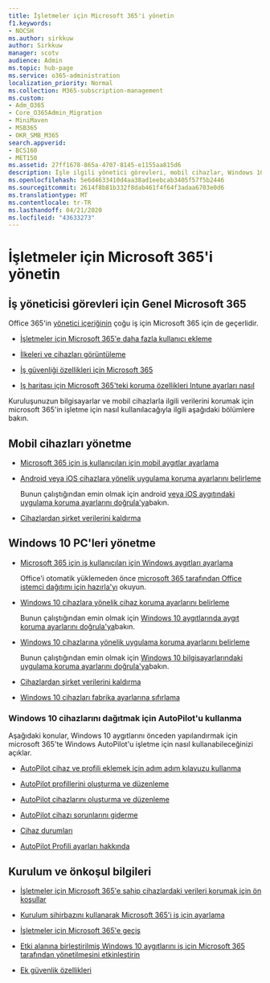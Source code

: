 ```yaml
---
title: İşletmeler için Microsoft 365'i yönetin
f1.keywords:
- NOCSH
ms.author: sirkkuw
author: Sirkkuw
manager: scotv
audience: Admin
ms.topic: hub-page
ms.service: o365-administration
localization_priority: Normal
ms.collection: M365-subscription-management
ms.custom:
- Adm_O365
- Core_O365Admin_Migration
- MiniMaven
- MSB365
- OKR_SMB_M365
search.appverid:
- BCS160
- MET150
ms.assetid: 27ff1678-865a-4707-8145-e1155aa815d6
description: İşle ilgili yönetici görevleri, mobil cihazlar, Windows 10 bilgisayarların ve bu tür birçok görev için Microsoft 365'i yönetmeyi öğrenin.
ms.openlocfilehash: 5e6d4633410d4aa38ad1eebcab3405f57f5b2446
ms.sourcegitcommit: 2614f8b81b332f8dab461f4f64f3adaa6703e0d6
ms.translationtype: MT
ms.contentlocale: tr-TR
ms.lasthandoff: 04/21/2020
ms.locfileid: "43633273"
---
```

# <a name="manage-microsoft-365-for-business"></a>İşletmeler için Microsoft 365'i yönetin

## <a name="general-microsoft-365-for-business-admin-tasks"></a>İş yöneticisi görevleri için Genel Microsoft 365

Office 365'in [yönetici içeriğinin](https://docs.microsoft.com/office365/admin/admin-home) çoğu iş için Microsoft 365 için de geçerlidir.

- [İşletmeler için Microsoft 365'e daha fazla kullanıcı ekleme](add-users-m365b.md)
    
- [İlkeleri ve cihazları görüntüleme](view-policies-and-devices.md)
    
- [İş güvenliği özellikleri için Microsoft 365](security-features.md)
    
- [Iş haritası için Microsoft 365'teki koruma özellikleri Intune ayarları nasıI](map-protection-features-to-intune-settings.md)
    
Kuruluşunuzun bilgisayarlar ve mobil cihazlarla ilgili verilerini korumak için microsoft 365'in işletme için nasıl kullanılacağıyla ilgili aşağıdaki bölümlere bakın.
  
## <a name="manage-mobile-devices"></a>Mobil cihazları yönetme

- [Microsoft 365 için iş kullanıcıları için mobil aygıtlar ayarlama](set-up-mobile-devices.md)
    
- [Android veya iOS cihazlara yönelik uygulama koruma ayarlarını belirleme](app-protection-settings-for-android-and-ios.md)
    
    Bunun çalıştığından emin olmak için android [veya iOS aygıtındaki uygulama koruma ayarlarını doğrula'ya](validate-settings-on-android-or-ios.md)bakın. 
    
- [Cihazlardan şirket verilerini kaldırma](remove-company-data.md)
    
## <a name="manage-windows-10-pcs"></a>Windows 10 PC'leri yönetme

- [Microsoft 365 için iş kullanıcıları için Windows aygıtları ayarlama](set-up-windows-devices.md)

    Office'i otomatik yüklemeden önce [microsoft 365 tarafından Office istemci dağıtımı için hazırla'yı](prepare-for-office-client-deployment.md) okuyun. 
    
- [Windows 10 cihazlara yönelik cihaz koruma ayarlarını belirleme](protection-settings-for-windows-10-pcs.md)
    
    Bunun çalıştığından emin olmak için [Windows 10 aygıtlarında aygıt koruma ayarlarını doğrula'ya](validate-settings-on-windows-10-pcs.md)bakın. 
    
- [Windows 10 cihazlarına yönelik uygulama koruma ayarlarını belirleme](protection-settings-for-windows-10-devices.md)
    
    Bunun çalıştığından emin olmak için [Windows 10 bilgisayarlarındaki uygulama koruma ayarlarını doğrula'ya](validate-protection-settings-on-windows-10-pcs.md)bakın. 
    
- [Cihazlardan şirket verilerini kaldırma](remove-company-data.md)
    
- [Windows 10 cihazları fabrika ayarlarına sıfırlama](reset-devices-to-factory-settings.md)
    
### <a name="use-autopilot-to-deploy-windows-10-devices"></a>Windows 10 cihazlarını dağıtmak için AutoPilot'u kullanma

Aşağıdaki konular, Windows 10 aygıtlarını önceden yapılandırmak için microsoft 365'te Windows AutoPilot'u işletme için nasıl kullanabileceğinizi açıklar.
  
- [AutoPilot cihaz ve profili eklemek için adım adım kılavuzu kullanma](add-autopilot-devices-and-profile.md)
    
- [AutoPilot profillerini oluşturma ve düzenleme](create-and-edit-autopilot-profiles.md)
    
- [AutoPilot cihazlarını oluşturma ve düzenleme](create-and-edit-autopilot-devices.md)
    
- [AutoPilot cihazı sorunlarını giderme](troubleshoot-autopilot-errors.md)
    
- [Cihaz durumları](device-states.md)
    
- [AutoPilot Profili ayarları hakkında](autopilot-profile-settings.md)
    
## <a name="set-up-and-prerequisite-information"></a>Kurulum ve önkoşul bilgileri

- [İşletmeler için Microsoft 365'e sahip cihazlardaki verileri korumak için ön koşullar](pre-requisites-for-data-protection.md)
    
- [Kurulum sihirbazını kullanarak Microsoft 365'i iş için ayarlama](set-up.md)
    
- [İşletmeler için Microsoft 365'e geçiş](migrate-to-microsoft-365-business.md)
    
- [Etki alanına birleştirilmiş Windows 10 aygıtlarını iş için Microsoft 365 tarafından yönetilmesini etkinleştirin](manage-windows-devices.md)
    
- [Ek güvenlik özellikleri](security-features.md#additional-security-features)

